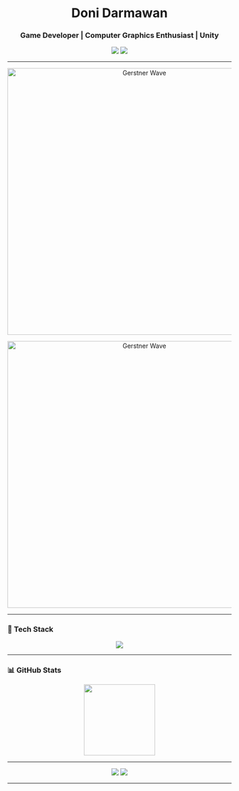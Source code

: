 <h1 align="center">Doni Darmawan</h1>
<h3 align="center">Game Developer | Computer Graphics Enthusiast | Unity </h3>
<p align="center">
  <a href="https://linkedin.com/in/doni-ahmad-darmawan/"><img src="https://img.shields.io/badge/LinkedIn-0077B5?logo=linkedin&logoColor=white" /></a>
  <!-- <a href="https://twitter.com/TuanDoni"><img src="https://img.shields.io/badge/Twitter-1DA1F2?logo=twitter&logoColor=white" /></a> -->
  <a href="https://doniahmad.itch.io/"><img src="https://img.shields.io/badge/Itch.io-FA5C5C?logo=itchdotio&logoColor=white" /></a>
</p>

---
<p align="center">
  <img src="https://github.com/donigna/donigna/blob/master/GerstnerWaterGif.gif?raw=true" width="600" alt="Gerstner Wave">
</p>
<p align="center">
  <img src="https://github.com/donigna/donigna/blob/master/GrassGif.gif?raw=true" width="600" alt="Gerstner Wave">
</p>

---

### 🧰 Tech Stack
<p align="center">
  <img src="https://skillicons.dev/icons?i=unity,godot,cs,cpp,blender,git,vscode" />
</p>

---

### 📊 GitHub Stats
<p align="center">
  <!-- <img src="https://github-readme-stats.vercel.app/api?username=donigna&show_icons=true&theme=tokyonight" height="160"/> -->
  <img src="https://github-readme-streak-stats.herokuapp.com/?user=donigna&theme=tokyonight" height="160"/>
</p>

---
<p align="center">
  <a href="https://linkedin.com/in/doni-ahmad-darmawan/"><img src="https://img.shields.io/badge/LinkedIn-0077B5?logo=linkedin&logoColor=white" /></a>
  <!-- <a href="https://twitter.com/TuanDoni"><img src="https://img.shields.io/badge/Twitter-1DA1F2?logo=twitter&logoColor=white" /></a> -->
  <a href="https://doniahmad.itch.io/"><img src="https://img.shields.io/badge/Itch.io-FA5C5C?logo=itchdotio&logoColor=white" /></a>
</p>

---
